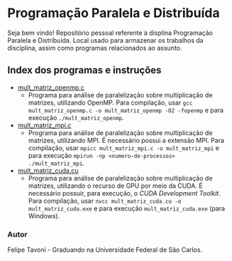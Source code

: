 # Programação Paralela e Distribuída

Seja bem vindo! Repositório pessoal referente à displina Programação Paralela e Distribuída. Local usado para armazenar os trabalhos da disciplina, assim como programas relacionados ao assunto.

## Index dos programas e instruções
- [mult_matriz_openmp.c](https://github.com/FelTavoni/ProgramacaoParalelaDistribuida/blob/main/mult_matriz_openmp.c)
    - Programa para análise de paralelização sobre multiplicação de matrizes, utilizando OpenMP. Para compilação, usar `gcc mult_matriz_openmp.c -o mult_matriz_openmp -O2 -fopenmp` e para execução `./mult_matriz_openmp`.
- [mult_matriz_mpi.c](https://github.com/FelTavoni/ProgramacaoParalelaDistribuida/blob/main/mult_matriz_mpi.c)
    - Programa para análise de paralelização sobre multiplicação de matrizes, utilizando MPI. É necessário possui a extensão MPI. Para compilação, usar `mpicc mult_matriz_mpi.c -o mult_matriz_mpi` e para execução `mpirun -np <numero-de-processos> ./mult_matriz_mpi`.
- [mult_matriz_cuda.cu](https://github.com/FelTavoni/ProgramacaoParalelaDistribuida/blob/main/mult_matriz_cuda.cu)
    - Programa para análise de paralelização sobre multiplicação de matrizes, utilizando o recurso de GPU por meio da CUDA. É necessário possuir, para execução, o *CUDA Development Toolkit*. Para compilação, usar `nvcc mult_matriz_cuda.cu -o mult_matriz_cuda.exe` e para execução `mult_matriz_cuda.exe` (para Windows).

### Autor

Felipe Tavoni - Graduando na Universidade Federal de São Carlos.